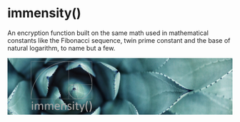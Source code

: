 # immensity()
An encryption function built on the same math used in mathematical constants like the Fibonacci sequence, twin prime constant and the base of natural logarithm, to name but a few.

![](Images/immensity().png)
